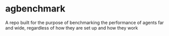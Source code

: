 # agbenchmark
A repo built for the purpose of benchmarking the performance of agents far and wide, regardless of how they are set up and how they work
